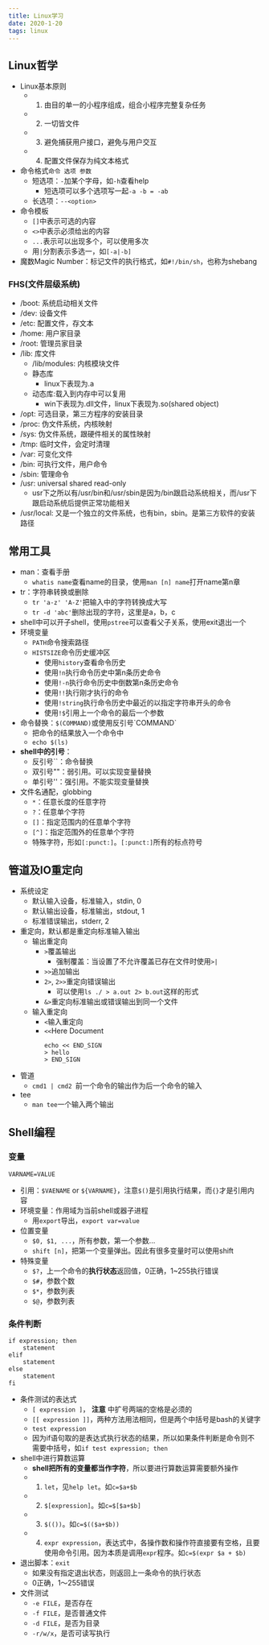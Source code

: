 ```yaml
---
title: Linux学习
date: 2020-1-20
tags: linux
---
```


## Linux哲学

- Linux基本原则
    * 1. 由目的单一的小程序组成，组合小程序完整复杂任务
    * 2. 一切皆文件
    * 3. 避免捕获用户接口，避免与用户交互
    * 4. 配置文件保存为纯文本格式
- 命令格式`命令 选项 参数`
    * 短选项：`-`加某个字母，如`-h`查看help
        + 短选项可以多个选项写一起`-a -b = -ab`
    * 长选项：`--<option>`
- 命令模板
    * `[]`中表示可选的内容
    * `<>`中表示必须给出的内容
    * `...`表示可以出现多个，可以使用多次
    * 用`|`分割表示多选一，如`[-a|-b]`
- 魔数Magic Number：标记文件的执行格式，如`#!/bin/sh`，也称为shebang


### FHS(文件层级系统)

- /boot: 系统启动相关文件
- /dev: 设备文件
- /etc: 配置文件，存文本
- /home: 用户家目录
- /root: 管理员家目录
- /lib: 库文件
    * /lib/modules: 内核模块文件
    * 静态库
        + linux下表现为.a
    * 动态库:载入到内存中可以复用
        + win下表现为.dll文件，linux下表现为.so(shared object)
- /opt: 可选目录，第三方程序的安装目录
- /proc: 伪文件系统，内核映射
- /sys: 伪文件系统，跟硬件相关的属性映射
- /tmp: 临时文件，会定时清理
- /var: 可变化文件
- /bin: 可执行文件，用户命令
- /sbin: 管理命令
- /usr: universal shared read-only
    * usr下之所以有/usr/bin和/usr/sbin是因为/bin跟启动系统相关，而/usr下跟启动系统后提供正常功能相关
- /usr/local: 又是一个独立的文件系统，也有bin，sbin。是第三方软件的安装路径


## 常用工具

- man：查看手册
    * `whatis name`查看name的目录，使用`man [n] name`打开name第n章
- tr：字符串转换或删除
    * `tr 'a-z' 'A-Z'`把输入中的字符转换成大写
    * `tr -d 'abc'`删除出现的字符，这里是a，b，c
- shell中可以开子shell，使用`pstree`可以查看父子关系，使用exit退出一个
- 环境变量
    * `PATH`命令搜索路径
    * `HISTSIZE`命令历史缓冲区
        + 使用`history`查看命令历史
        + 使用`!n`执行命令历史中第n条历史命令
        + 使用`!-n`执行命令历史中倒数第n条历史命令
        + 使用`!!`执行刚才执行的命令
        + 使用`!string`执行命令历史中最近的以指定字符串开头的命令
        + 使用`!$`引用上一个命令的最后一个参数
- 命令替换：`$(COMMAND)`或使用反引号\`COMMAND\`
    * 把命令的结果放入一个命令中
    * `echo $(ls)`
- **shell中的引号**：
    * 反引号\`\`：命令替换
    * 双引号""：弱引用。可以实现变量替换
    * 单引号''：强引用。不能实现变量替换
- 文件名通配，globbing
    * `*`：任意长度的任意字符
    * `?`：任意单个字符
    * `[]`：指定范围内的任意单个字符
    * `[^]`：指定范围外的任意单个字符
    * 特殊字符，形如`[:punct:]`。`[:punct:]`所有的标点符号


## 管道及IO重定向

- 系统设定
    * 默认输入设备，标准输入，stdin, 0
    * 默认输出设备，标准输出，stdout, 1
    * 标准错误输出，stderr, 2
- 重定向，默认都是重定向标准输入输出
    * 输出重定向
        + `>`覆盖输出
            + 强制覆盖：当设置了不允许覆盖已存在文件时使用`>|`
        + `>>`追加输出
        + `2>`, `2>>`重定向错误输出
            + 可以使用`ls ./ > a.out 2> b.out`这样的形式
        + `&>`重定向标准输出或错误输出到同一个文件
    * 输入重定向
        + `<`输入重定向
        + `<<`Here Document
            ```
            echo << END_SIGN
            > hello
            > END_SIGN
            ```
- 管道
    * `cmd1 | cmd2 `前一个命令的输出作为后一个命令的输入
- tee
    * `man tee`一个输入两个输出


## Shell编程

### 变量

`VARNAME=VALUE`

- 引用：`$VAENAME` or `${VARNAME}`，注意`$()`是引用执行结果，而`{}`才是引用内容
- 环境变量：作用域为当前shell或器子进程
    * 用`export`导出，`export var=value`
- 位置变量
    * `$0, $1, ...`，所有参数，第一个参数...
    * `shift [n]`，把第一个变量弹出。因此有很多变量时可以使用shift
- 特殊变量
    * `$?`，上一个命令的**执行状态**返回值，0正确，1~255执行错误
    * `$#`，参数个数
    * `$*`，参数列表
    * `$@`，参数列表


### 条件判断

``` shell
if expression; then
    statement
elif
    statement
else
    statement
fi
```

- 条件测试的表达式
    * `[ expression ]`， **注意** 中扩号两端的空格是必须的
    * `[[ expression ]]`，两种方法用法相同，但是两个中括号是bash的关键字
    * `test expression`
    * 因为if语句取的是表达式执行状态的结果，所以如果条件判断是命令则不需要中括号，如`if test expression; then`
- shell中进行算数运算
    * **shell把所有的变量都当作字符**，所以要进行算数运算需要额外操作
    * 1. `let`，见`help let`。如`c=$a+$b`
    * 2. `$[expression]`。如`c=$[$a+$b]`
    * 3. `$(())`。如`c=$(($a+$b))`
    * 4. `expr expression`，表达式中，各操作数和操作符直接要有空格，且要使用命令引用。因为本质是调用`expr`程序。如`c=$(expr $a + $b)`
- 退出脚本：`exit`
    * 如果没有指定退出状态，则返回上一条命令的执行状态
    * 0正确，1～255错误
- 文件测试
    * `-e FILE`，是否存在
    * `-f FILE`，是否普通文件
    * `-d FILE`，是否为目录
    * `-r/w/x`，是否可读写执行
